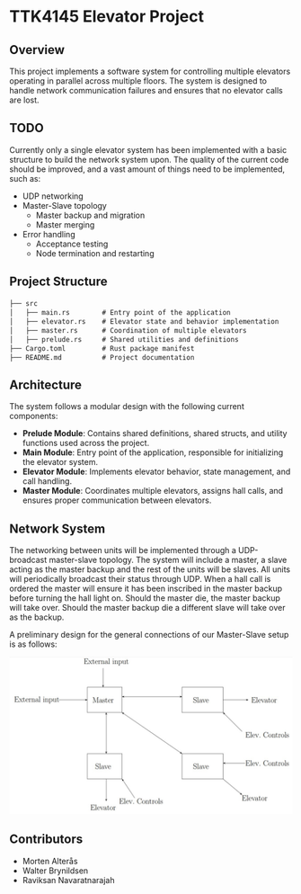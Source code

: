 # TTK4145 Elevator Project

## Overview

This project implements a software system for controlling multiple elevators operating in parallel across multiple floors. The system is designed to handle network communication failures and ensures that no elevator calls are lost.

## TODO

Currently only a single elevator system has been implemented with a basic structure to build the network system upon.
The quality of the current code should be improved, and a vast amount of things need to be implemented, such as:

- UDP networking
- Master-Slave topology
  - Master backup and migration
  - Master merging
- Error handling
  - Acceptance testing
  - Node termination and restarting

## Project Structure

```
├── src
│   ├── main.rs        # Entry point of the application
│   ├── elevator.rs    # Elevator state and behavior implementation
│   ├── master.rs      # Coordination of multiple elevators
│   ├── prelude.rs     # Shared utilities and definitions
├── Cargo.toml         # Rust package manifest
├── README.md          # Project documentation
```

## Architecture

The system follows a modular design with the following current components:
-   **Prelude Module**: Contains shared definitions, shared structs, and utility functions used across the project.
-   **Main Module**: Entry point of the application, responsible for initializing the elevator system.
-   **Elevator Module**: Implements elevator behavior, state management, and call handling.
-   **Master Module**: Coordinates multiple elevators, assigns hall calls, and ensures proper communication between elevators.
    

## Network System

The networking between units will be implemented through a UDP-broadcast master-slave topology. The system will include a master, a slave acting as the master backup and the rest of the units will be slaves. All units will periodically broadcast their status through UDP. When a hall call is ordered the master will ensure it has been inscribed in the master backup before turning the hall light on. Should the master die, the master backup will take over. Should the master backup die a different slave will take over as the backup.

A preliminary design for the general connections of our Master-Slave setup is as follows:

![master slave](./master-slave.jpg)

## Contributors

-   Morten Alterås
-   Walter Brynildsen
-   Raviksan Navaratnarajah